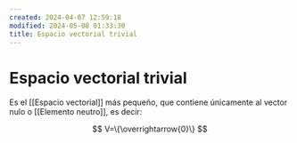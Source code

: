 ```yaml
---
created: 2024-04-07 12:59:18
modified: 2024-05-08 01:33:30
title: Espacio vectorial trivial
---
```


# Espacio vectorial trivial

Es el [[Espacio vectorial]] más pequeño, que contiene únicamente al vector nulo o [[Elemento neutro]], es decir:

$$
V=\{\overrightarrow{0}\}
$$
